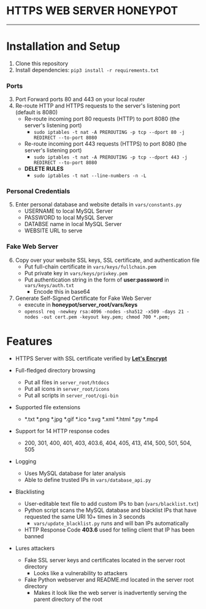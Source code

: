 # **HTTPS WEB SERVER HONEYPOT**
---
# Installation and Setup

1. Clone this repository
2. Install dependencies: `pip3 install -r requirements.txt`
### Ports
3. Port Forward ports 80 and 443 on your local router
4. Re-route HTTP and HTTPS requests to the server's listening port (default is 8080)
    * Re-route incoming port 80 requests (HTTP) to port 8080 (the server's listening port)
      * `sudo iptables -t nat -A PREROUTING -p tcp --dport 80 -j REDIRECT --to-port 8080`
    * Re-route incoming port 443 requests (HTTPS) to port 8080 (the server's listening port)
      * `sudo iptables -t nat -A PREROUTING -p tcp --dport 443 -j REDIRECT --to-port 8080`
    * **DELETE RULES**
      * `sudo iptables -t nat --line-numbers -n -L`
### Personal Credentials
5. Enter personal database and website details in `vars/constants.py`
    * USERNAME to local MySQL Server
    * PASSWORD to local MySQL Server
    * DATABSE name in local MySQL Server
    * WEBSITE URL to serve
### Fake Web Server
6. Copy over your website SSL keys, SSL certificate, and authentication file
    * Put full-chain certificate in `vars/keys/fullchain.pem`
    * Put private key in `vars/keys/privkey.pem`
    * Put authentication string in the form of **user:password** in `vars/keys/auth.txt`
        * Encode this in base64
7. Generate Self-Signed Certificate for Fake Web Server
    * execute in **honeypot/server_root/vars/keys**
    * `openssl req -newkey rsa:4096 -nodes -sha512 -x509 -days 21 -nodes -out cert.pem -keyout key.pem; chmod 700 *.pem;`

# Features

- HTTPS Server with SSL certificate verified by [**Let's Encrypt**](https://letsencrypt.org/)

- Full-fledged directory browsing
  - Put all files in `server_root/htdocs`
  - Put all icons in `server_root/icons`
  - Put all scripts in `server_root/cgi-bin`

- Supported file extensions
  - *.txt  *.png  *.jpg  *.gif  *.ico  *.svg  *.xml  *.html  *.py  *.mp4

- Support for 14 HTTP response codes
  - 200, 301, 400, 401, 403, 403.6, 404, 405, 413, 414, 500, 501, 504, 505

- Logging
  - Uses MySQL database for later analysis
  - Able to define trusted IPs in `vars/database_api.py`

- Blacklisting
  - User-editable text file to add custom IPs to ban (`vars/blacklist.txt`)
  - Python script scans the MySQL database and blacklist IPs that have requested the same URI 10+ times in 3 seconds
    - `vars/update_blacklist.py` runs and will ban IPs automatically
  - HTTP Response Code **403.6** used for telling client that IP has been banned

- Lures attackers
  - Fake SSL server keys and certificates located in the server root directory
    - Looks like a vulnerability to attackers
  - Fake Python webserver and README.md located in the server root directory
    - Makes it look like the web server is inadvertently serving the parent directory of the root
